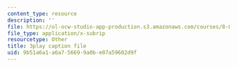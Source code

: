 ```yaml
---
content_type: resource
description: ''
file: https://ol-ocw-studio-app-production.s3.amazonaws.com/courses/8-06-quantum-physics-iii-spring-2018/9b51a6a1a6a756699a0be07a59602d9f_R6RePgr4oBo.vtt
file_type: application/x-subrip
resourcetype: Other
title: 3play caption file
uid: 9b51a6a1-a6a7-5669-9a0b-e07a59602d9f
---
```

